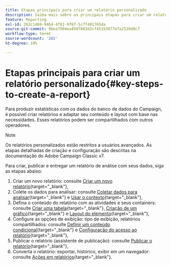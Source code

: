 ```yaml
---
title: Etapas principais para criar um relatório personalizado
description: Saiba mais sobre as principais etapas para criar um relatório personalizado
feature: Reporting
exl-id: 262c1469-94b4-4f81-9f6f-5c7f481765da
source-git-commit: 9bea7904ea4507083d2cf45193877e7a2539d0c7
workflow-type: tm+mt
source-wordcount: '282'
ht-degree: 19%

---
```


# Etapas principais para criar um relatório personalizado{#key-steps-to-create-a-report}

Para produzir estatísticas com os dados do banco de dados do Campaign, é possível criar relatórios e adaptar seu conteúdo e layout com base nas necessidades. Esses relatórios podem ser compartilhados com outros operadores.

>[!NOTE]
>
>Os relatórios personalizados estão restritos a usuários avançados. As etapas detalhadas de criação e configuração são descritas na documentação do Adobe Campaign Classic v7.

Para criar, publicar e entregar um relatório de análise com seus dados, siga as etapas abaixo:

1. Criar um novo relatório: consulte [Criar um novo relatório](https://experienceleague.adobe.com/docs/campaign-classic/using/reporting/creating-new-reports/creating-a-new-report.html){target=&quot;_blank&quot;},
1. Colete os dados para analisar: consulte [Coletar dados para analisar](https://experienceleague.adobe.com/docs/campaign-classic/using/reporting/creating-new-reports/collecting-data-to-analyze.html){target=&quot;_blank&quot;} e [Usar o contexto](https://experienceleague.adobe.com/docs/campaign-classic/using/reporting/creating-new-reports/collecting-data-to-analyze.html){target=&quot;_blank&quot;},
1. Defina o conteúdo do relatório com as atividades e seus containers: consulte [Criar uma tabela](https://experienceleague.adobe.com/docs/campaign-classic/using/reporting/creating-new-reports/creating-a-table.html){target=&quot;_blank&quot;}, [Criação de um gráfico](https://experienceleague.adobe.com/docs/campaign-classic/using/reporting/creating-new-reports/creating-a-chart.html){target=&quot;_blank&quot;} e [Layout do elemento](https://experienceleague.adobe.com/docs/campaign-classic/using/reporting/creating-new-reports/element-layout.html){target=&quot;_blank&quot;},
1. Configure as opções de exibição: tipo de exibição, relatórios compartilhados: consulte [Definir um conteúdo condicional](https://experienceleague.adobe.com/docs/campaign-classic/using/reporting/creating-new-reports/defining-a-conditional-content.html){target=&quot;_blank&quot;} e [Configuração do acesso ao relatório](https://experienceleague.adobe.com/docs/campaign-classic/using/reporting/creating-new-reports/configuring-access-to-the-report.html){target=&quot;_blank&quot;},
1. Publicar o relatório (assistente de publicação): consulte [Publicar o relatório](https://experienceleague.adobe.com/docs/campaign-classic/using/reporting/creating-new-reports/configuring-access-to-the-report.html#publishing-the-report){target=&quot;_blank&quot;},
1. Converta o relatório: exportar, histórico, exibir em um navegador: consulte [Ações em relatórios](https://experienceleague.adobe.com/docs/campaign-classic/using/reporting/creating-new-reports/actions-on-reports.html){target=&quot;_blank&quot;}.
